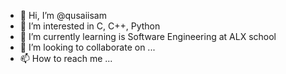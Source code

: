 - 👋 Hi, I’m @qusaiisam
- 👀 I’m interested in C, C++, Python
- 🌱 I’m currently learning is Software Engineering at ALX school
- 💞️ I’m looking to collaborate on ...
- 📫 How to reach me ...

<!---
qusaiisam/qusaiisam is a ✨ special ✨ repository because its `README.md` (this file) appears on your GitHub profile.
You can click the Preview link to take a look at your changes.
--->
